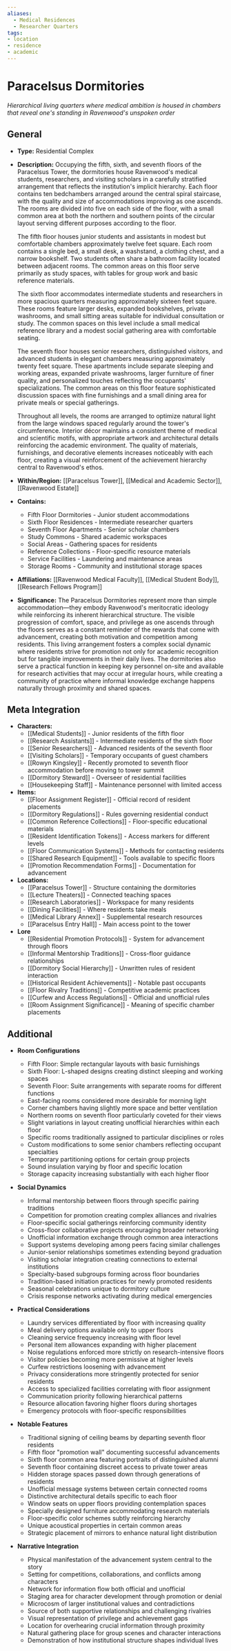 ```yaml
---
aliases:
  - Medical Residences
  - Researcher Quarters
tags: 
- location
- residence
- academic
---
```

# Paracelsus Dormitories
*Hierarchical living quarters where medical ambition is housed in chambers that reveal one's standing in Ravenwood's unspoken order*

## General

- **Type:** Residential Complex
- **Description:** Occupying the fifth, sixth, and seventh floors of the Paracelsus Tower, the dormitories house Ravenwood's medical students, researchers, and visiting scholars in a carefully stratified arrangement that reflects the institution's implicit hierarchy. Each floor contains ten bedchambers arranged around the central spiral staircase, with the quality and size of accommodations improving as one ascends. The rooms are divided into five on each side of the floor, with a small common area at both the northern and southern points of the circular layout serving different purposes according to the floor.

  The fifth floor houses junior students and assistants in modest but comfortable chambers approximately twelve feet square. Each room contains a single bed, a small desk, a washstand, a clothing chest, and a narrow bookshelf. Two students often share a bathroom facility located between adjacent rooms. The common areas on this floor serve primarily as study spaces, with tables for group work and basic reference materials.

  The sixth floor accommodates intermediate students and researchers in more spacious quarters measuring approximately sixteen feet square. These rooms feature larger desks, expanded bookshelves, private washrooms, and small sitting areas suitable for individual consultation or study. The common spaces on this level include a small medical reference library and a modest social gathering area with comfortable seating.

  The seventh floor houses senior researchers, distinguished visitors, and advanced students in elegant chambers measuring approximately twenty feet square. These apartments include separate sleeping and working areas, expanded private washrooms, larger furniture of finer quality, and personalized touches reflecting the occupants' specializations. The common areas on this floor feature sophisticated discussion spaces with fine furnishings and a small dining area for private meals or special gatherings.

  Throughout all levels, the rooms are arranged to optimize natural light from the large windows spaced regularly around the tower's circumference. Interior décor maintains a consistent theme of medical and scientific motifs, with appropriate artwork and architectural details reinforcing the academic environment. The quality of materials, furnishings, and decorative elements increases noticeably with each floor, creating a visual reinforcement of the achievement hierarchy central to Ravenwood's ethos.
- **Within/Region:** [[Paracelsus Tower]], [[Medical and Academic Sector]], [[Ravenwood Estate]]
- **Contains:** 
	- Fifth Floor Dormitories - Junior student accommodations
	- Sixth Floor Residences - Intermediate researcher quarters
	- Seventh Floor Apartments - Senior scholar chambers
	- Study Commons - Shared academic workspaces
	- Social Areas - Gathering spaces for residents
	- Reference Collections - Floor-specific resource materials
	- Service Facilities - Laundering and maintenance areas
	- Storage Rooms - Community and institutional storage spaces
- **Affiliations:** [[Ravenwood Medical Faculty]], [[Medical Student Body]], [[Research Fellows Program]]
- **Significance:** The Paracelsus Dormitories represent more than simple accommodation—they embody Ravenwood's meritocratic ideology while reinforcing its inherent hierarchical structure. The visible progression of comfort, space, and privilege as one ascends through the floors serves as a constant reminder of the rewards that come with advancement, creating both motivation and competition among residents. This living arrangement fosters a complex social dynamic where residents strive for promotion not only for academic recognition but for tangible improvements in their daily lives. The dormitories also serve a practical function in keeping key personnel on-site and available for research activities that may occur at irregular hours, while creating a community of practice where informal knowledge exchange happens naturally through proximity and shared spaces.

## Meta Integration

- **Characters:**
	- [[Medical Students]] - Junior residents of the fifth floor
	- [[Research Assistants]] - Intermediate residents of the sixth floor
	- [[Senior Researchers]] - Advanced residents of the seventh floor
	- [[Visiting Scholars]] - Temporary occupants of guest chambers
	- [[Rowyn Kingsley]] - Recently promoted to seventh floor accommodation before moving to tower summit
	- [[Dormitory Steward]] - Overseer of residential facilities
	- [[Housekeeping Staff]] - Maintenance personnel with limited access
- **Items:**
	- [[Floor Assignment Register]] - Official record of resident placements
	- [[Dormitory Regulations]] - Rules governing residential conduct
	- [[Common Reference Collections]] - Floor-specific educational materials
	- [[Resident Identification Tokens]] - Access markers for different levels
	- [[Floor Communication Systems]] - Methods for contacting residents
	- [[Shared Research Equipment]] - Tools available to specific floors
	- [[Promotion Recommendation Forms]] - Documentation for advancement
- **Locations:** 
	- [[Paracelsus Tower]] - Structure containing the dormitories
	- [[Lecture Theaters]] - Connected teaching spaces
	- [[Research Laboratories]] - Workspace for many residents
	- [[Dining Facilities]] - Where residents take meals
	- [[Medical Library Annex]] - Supplemental research resources
	- [[Paracelsus Entry Hall]] - Main access point to the tower
- **Lore**
	- [[Residential Promotion Protocols]] - System for advancement through floors
	- [[Informal Mentorship Traditions]] - Cross-floor guidance relationships
	- [[Dormitory Social Hierarchy]] - Unwritten rules of resident interaction
	- [[Historical Resident Achievements]] - Notable past occupants
	- [[Floor Rivalry Traditions]] - Competitive academic practices
	- [[Curfew and Access Regulations]] - Official and unofficial rules
	- [[Room Assignment Significance]] - Meaning of specific chamber placements

## Additional

- **Room Configurations**
	- Fifth Floor: Simple rectangular layouts with basic furnishings
	- Sixth Floor: L-shaped designs creating distinct sleeping and working spaces
	- Seventh Floor: Suite arrangements with separate rooms for different functions
	- East-facing rooms considered more desirable for morning light
	- Corner chambers having slightly more space and better ventilation
	- Northern rooms on seventh floor particularly coveted for their views
	- Slight variations in layout creating unofficial hierarchies within each floor
	- Specific rooms traditionally assigned to particular disciplines or roles
	- Custom modifications to some senior chambers reflecting occupant specialties
	- Temporary partitioning options for certain group projects
	- Sound insulation varying by floor and specific location
	- Storage capacity increasing substantially with each higher floor

- **Social Dynamics**
	- Informal mentorship between floors through specific pairing traditions
	- Competition for promotion creating complex alliances and rivalries
	- Floor-specific social gatherings reinforcing community identity
	- Cross-floor collaborative projects encouraging broader networking
	- Unofficial information exchange through common area interactions
	- Support systems developing among peers facing similar challenges
	- Junior-senior relationships sometimes extending beyond graduation
	- Visiting scholar integration creating connections to external institutions
	- Specialty-based subgroups forming across floor boundaries
	- Tradition-based initiation practices for newly promoted residents
	- Seasonal celebrations unique to dormitory culture
	- Crisis response networks activating during medical emergencies

- **Practical Considerations**
	- Laundry services differentiated by floor with increasing quality
	- Meal delivery options available only to upper floors
	- Cleaning service frequency increasing with floor level
	- Personal item allowances expanding with higher placement
	- Noise regulations enforced more strictly on research-intensive floors
	- Visitor policies becoming more permissive at higher levels
	- Curfew restrictions loosening with advancement
	- Privacy considerations more stringently protected for senior residents
	- Access to specialized facilities correlating with floor assignment
	- Communication priority following hierarchical patterns
	- Resource allocation favoring higher floors during shortages
	- Emergency protocols with floor-specific responsibilities

- **Notable Features**
	- Traditional signing of ceiling beams by departing seventh floor residents
	- Fifth floor "promotion wall" documenting successful advancements
	- Sixth floor common area featuring portraits of distinguished alumni
	- Seventh floor containing discreet access to private tower areas
	- Hidden storage spaces passed down through generations of residents
	- Unofficial message systems between certain connected rooms
	- Distinctive architectural details specific to each floor
	- Window seats on upper floors providing contemplation spaces
	- Specially designed furniture accommodating research materials
	- Floor-specific color schemes subtly reinforcing hierarchy
	- Unique acoustical properties in certain common areas
	- Strategic placement of mirrors to enhance natural light distribution

- **Narrative Integration**
	- Physical manifestation of the advancement system central to the story
	- Setting for competitions, collaborations, and conflicts among characters
	- Network for information flow both official and unofficial
	- Staging area for character development through promotion or denial
	- Microcosm of larger institutional values and contradictions
	- Source of both supportive relationships and challenging rivalries
	- Visual representation of privilege and achievement gaps
	- Location for overhearing crucial information through proximity
	- Natural gathering place for group scenes and character interactions
	- Demonstration of how institutional structure shapes individual lives